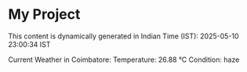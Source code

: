 # My Project

This content is dynamically generated in Indian Time (IST): 2025-05-10 23:00:34 IST


Current Weather in Coimbatore:
Temperature: 26.88 °C
Condition: haze

